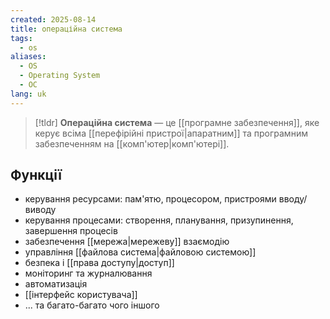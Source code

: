 ```yaml
---
created: 2025-08-14
title: операційна система
tags:
  - os
aliases:
  - OS
  - Operating System
  - ОС
lang: uk
---
```

> [!tldr]
> **Операційна система** — це [[програмне забезпечення]], яке керує всіма [[перефірійні пристрої|апаратним]] та програмним забезпеченням на [[комп'ютер|комп'ютері]].

## Функції

- керування ресурсами: пам'ятю, процесором, пристроями вводу/виводу
- керування процесами: створення, планування, призупинення, завершення процесів
- забезпечення [[мережа|мережеву]] взаємодію
- управління [[файлова система|файловою системою]]
- безпека і [[права доступу|доступ]]
- моніторинг та журналювання
- автоматизація
- [[інтерфейс користувача]]
- ... та багато-багато чого іншого
